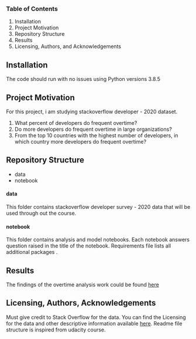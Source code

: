 ### Table of Contents

1. Installation
2. Project Motivation
3. Repository Structure
4. Results
5. Licensing, Authors, and Acknowledgements

## Installation

The code should run with no issues using Python versions 3.8.5

## Project Motivation
For this project, i am studying stackoverflow developer - 2020 dataset. 

1. What percent of developers do frequent overtime?
2. Do more developers do frequent overtime in large organizations?
3. From the top 10 countries with the highest number of developers, in which country more developers do frequent overtime?

## Repository Structure
- data
- notebook
#### data
This folder contains stackoverflow developer survey - 2020 data that will be used through out the course.
#### notebook
This folder contains analysis and model notebooks. Each notebook answers question raised in the title of the notebook.
Requirements file lists all additional packages .
## Results
The findings of the overtime analysis work could be found [here](https://monika71190.medium.com/understanding-overtime-in-developers-2cb00d8441da)

## Licensing, Authors, Acknowledgements

Must give credit to Stack Overflow for the data. You can find the Licensing for the data and other descriptive information available [here](https://insights.stackoverflow.com/survey).
Readme file structure is inspired from udacity course.